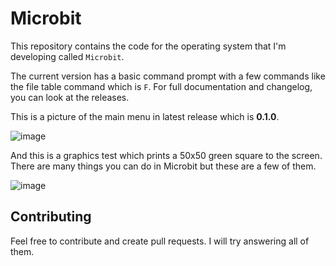 # Microbit

This repository contains the code for the operating system that I'm developing called `Microbit`.

The current version has a basic command prompt with a few commands like the file table command which is `F`. For full documentation and changelog, you can look at the releases.

This is a picture of the main menu in latest release which is **0.1.0**.

![image](https://github.com/user-attachments/assets/6ee876ef-63f8-458b-b784-fac7100dfce0)

And this is a graphics test which prints a 50x50 green square to the screen. There are many things you can do in Microbit but these are a few of them.

![image](https://github.com/user-attachments/assets/d4478597-333b-4977-9bc3-af0948c3b849)

## Contributing

Feel free to contribute and create pull requests. I will try answering all of them.